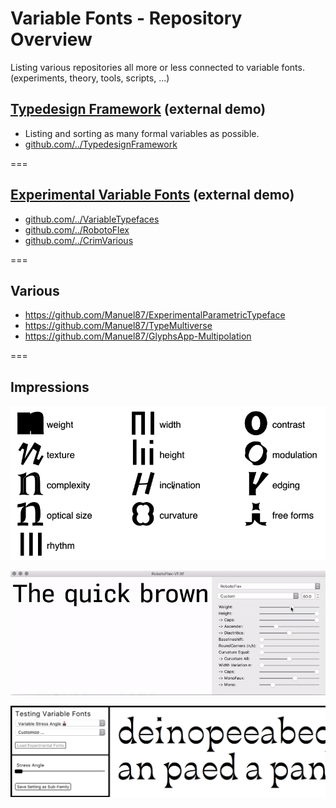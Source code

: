 # Variable Fonts - Repository Overview   
Listing various repositories all more or less connected to variable fonts. (experiments, theory, tools, scripts, ...) <br/>

## [Typedesign Framework](http://vongebhardi.de/theory/typedesign-framework/) (external demo)
- Listing and sorting as many formal variables as possible.
- [github.com/../TypedesignFramework](https://github.com/Manuel87/TypedesignFramework)
  
===

## [Experimental Variable Fonts](http:vongebhardi.de/variable-fonts/testing/) (external demo)
- [github.com/../VariableTypefaces](https://github.com/Manuel87/VariableTypefaces)
- [github.com/../RobotoFlex](https://github.com/Manuel87/RobotoFlex/)
- [github.com/../CrimVarious](https://github.com/Manuel87/CrimVarious/)

===

## Various
- https://github.com/Manuel87/ExperimentalParametricTypeface
- https://github.com/Manuel87/TypeMultiverse
- https://github.com/Manuel87/GlyphsApp-Multipolation

===

## Impressions
<img src="variable-overview/media/type-variables.gif" width="600" alt="top level type variables"/>

![robotoflex preview](variable-typefaces/RobotoFlex/README_media/Preview.gif)

<img src="variable-typefaces/media/variablefonts_testing_interface_preview.png" width="600"/>


